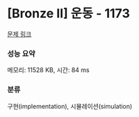 # [Bronze II] 운동 - 1173 

[문제 링크](https://www.acmicpc.net/problem/1173) 

### 성능 요약

메모리: 11528 KB, 시간: 84 ms

### 분류

구현(implementation), 시뮬레이션(simulation)

